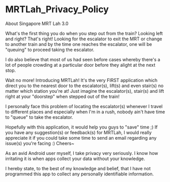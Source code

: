 # MRTLah_Privacy_Policy

About Singapore MRT Lah 3.0

What's the first thing you do when you step out from the train? Looking left and right? That's right! Looking for the escalator to exit the MRT or change to another train and by the time one reaches the escalator, one will be "queuing" to proceed taking the escalator.

I do also believe that most of us had seen before cases whereby there's a lot of people crowding at a particular door before they alight at the next stop.

Wait no more! Introducing MRTLah! It's the very FIRST application which direct you to the nearest door to the escalator(s), lift(s) and even stair(s) no matter which station you're at! Just imagine the escalator(s), stair(s) and lift right at your "doorstep" when stepped out of the train!

I personally face this problem of locating the escalator(s) whenever I travel to different places and especially when I'm in a rush, nobody ain't have time to "queue" to take the escalator.

Hopefully with this application, it would help you guys to "save" time ;) If you have any suggestion(s) or feedback(s) for MRTLah, I would really appreciate it if you could take some time to send an email regarding any issue(s) you're facing :) Cheers~

As an avid Android user myself, I take privacy very seriously. I know how irritating it is when apps collect your data without your knowledge.

I hereby state, to the best of my knowledge and belief, that I have not programmed this app to collect any personally identifiable information.

